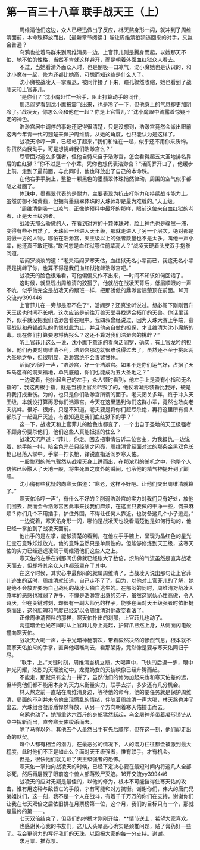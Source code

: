 <h1>第一百三十八章 联手战天王（上）</h1>
<div id="content">&nbsp&nbsp&nbsp&nbsp&nbsp&nbsp&nbsp&nbsp
 周维清他们这边，众人已经迅做出了反应，林天熬身形一闪，就冲到了周维清面前，本命珠释放而出。【最新章节阅读.】能让周维清狼狈逃回来的对手，又岂会普通？
 <br/>&nbsp&nbsp&nbsp&nbsp&nbsp&nbsp&nbsp&nbsp
 乌鸦也扯着马群来到周维清另一边，上官菲儿则是腾身而起，以她那天不怕、地不怕的性格，当然不肯就这样避开，而是朝着外面血红狱众人看去。
 <br/>&nbsp&nbsp&nbsp&nbsp&nbsp&nbsp&nbsp&nbsp
 不过，当她看清外面众人时，也是倒吸一口凉气，沈小魔她也是认识的，和沈小魔在一起，修为还都比她高，可想而知这些是什么人了。
 <br/>&nbsp&nbsp&nbsp&nbsp&nbsp&nbsp&nbsp&nbsp
 沈小魔被战凌天一掌震退，被同伴接了下来，瞳孔骤然收缩，她也看到了战凌天和上官菲儿。
 <br/>&nbsp&nbsp&nbsp&nbsp&nbsp&nbsp&nbsp&nbsp
 “是你们？”沈小魔赶忙一抬手，阻止打算动手的同伴。
 <br/>&nbsp&nbsp&nbsp&nbsp&nbsp&nbsp&nbsp&nbsp
 那活阎罗看到沈小魔被震飞出来，也是冷了一下，但他身上的气息却更加阴冷了。”战凌天，你怎么会和他在一起？你是上官雪儿？“沈小魔眼中流露着惊疑不定的神色。
 <br/>&nbsp&nbsp&nbsp&nbsp&nbsp&nbsp&nbsp&nbsp
 浩渺宫居中调停的事她还记得很清楚，只是没想到，浩渺宫竟然会派出眼前这两今年青一代的翘楚来保护周维请。从她的角度，也只能认为是这样了。
 <br/>&nbsp&nbsp&nbsp&nbsp&nbsp&nbsp&nbsp&nbsp
 战凌天冷哼一声，已经站了起来，”我们和谁在一起，似乎还不用你来质询。你贸然向我动手，可是想挑衅我们浩渺宫么？”
 <br/>&nbsp&nbsp&nbsp&nbsp&nbsp&nbsp&nbsp&nbsp
 尽管面对这么多强者，但他自恃来自于浩渺宫，怎会看得起五大圣地排名靠后的血红狱？”你不过是一个小辈，凭你也想代表浩渺宫？“活阎罗开口了，他缓步上前，走到了最前面，与此同时，他也释放出了自己的本命珠。
 <br/>&nbsp&nbsp&nbsp&nbsp&nbsp&nbsp&nbsp&nbsp
 在他右手手腕上，整整十颗黑色的墨翡翠体珠悄然律动，周围的空气似乎都随之凝固了。
 <br/>&nbsp&nbsp&nbsp&nbsp&nbsp&nbsp&nbsp&nbsp
 体珠中，墨翡翠代表的是耐力，主要表现为抗击打能力和持续战斗能力上。虽然防御不如黄翡，但拥有墨翡翠体珠的天珠师却是最为难缠的。”天王级。
 <br/>&nbsp&nbsp&nbsp&nbsp&nbsp&nbsp&nbsp&nbsp
 “周维清倒吸一口凉气，正像他预料中最坏的那样，眼前这位来自血红狱的老者，正是天王级强者。
 <br/>&nbsp&nbsp&nbsp&nbsp&nbsp&nbsp&nbsp&nbsp
 战凌天那么骄傲的人，在看到对方的十颗体珠时，脸上神色也是骤然一滞，变得有些不自然了。天珠师一旦进入天王级，那就走进入了另一个层次，绝对都是威慑一方的人物，哪怕在浩渺宫，天王级以上的强者数量也不是太多。叫他一声小辈，他还真不敢还嘴。”敢问您是血红狱哪位前辈高人？”战凌天硬着头皮双手抱拳问道。
 <br/>&nbsp&nbsp&nbsp&nbsp&nbsp&nbsp&nbsp&nbsp
 活阎罗淡淡的道：“老夫活阎罗寒天估，血红狱无名小辈而已，我这无名小辈要是挑衅了你，也算不得是我们血红狱拖衅浩渺宫吧。”
 <br/>&nbsp&nbsp&nbsp&nbsp&nbsp&nbsp&nbsp&nbsp
 战凌天的脸色很难看，可他偏偏又作不出来，一时间不知该如何回话了。
 <br/>&nbsp&nbsp&nbsp&nbsp&nbsp&nbsp&nbsp&nbsp
 这时候，就显现出周维清的狡猾了，他就战在战凌天背后，低眉顺眼的一声不吭，似乎他完全是战凌天的跟班一样，把那骄傲的鼎渺宫翘楚顶在前面。16开交流yy399446
 <br/>&nbsp&nbsp&nbsp&nbsp&nbsp&nbsp&nbsp&nbsp
 上官菲儿在一旁却是忍不住了“，活阎罗？还真没听说过。想必阁下刚刚晋升天王级也时间不长吧。这次应该是前往万兽天堂寻找适合拓印的天兽。你话里话外，似乎就没把我们浩渺宫看在眼中。我四叔曾经说过，因为天珠大赛上争端，翡丽战队和丹顿战队的仇恨就此为止，并且他亲自做的担保，才让维清为沈小魔解的毒。现在你们打算要恩将仇报么？这还不算对我们浩渺宫的挑衅？”
 <br/>&nbsp&nbsp&nbsp&nbsp&nbsp&nbsp&nbsp&nbsp
 听上官菲儿这么一说，沈小魔下意识的看向活阎罗，确实，有上官龙吟的担保，他们再要对周维清不利，浩渺宫那边就很难说得过去了。虽然还不至于挑起两大圣地之争，但很明显，浩渺宫绝不会善罢甘休。
 <br/>&nbsp&nbsp&nbsp&nbsp&nbsp&nbsp&nbsp&nbsp
 活阎罗冷哼一声，“浩渺宫，好一个浩渺宫。如果不是你们运气好，占据了天珠岛这样的洞天福地，单凭底蕴，你们也能成为五大圣地之？”
 <br/>&nbsp&nbsp&nbsp&nbsp&nbsp&nbsp&nbsp&nbsp
 一边说着，他抬起自己的左手，众人顿时看到，他左手上是没有小指和无名指的“，我这两根手指，就是当初上官龙吟毁了的，他仗着凝形装备比我好，硬是将我打成重伤。为的，也只是你们浩渺宫所谓的面子。老夫闭关多年，终于冲入天王级，本就没打算再忍你们浩渺宫。今天在这里遇到你们这群小辈，竟然也敢向老夫挑衅。很好、很好。只是不知道，老夫要是将你们赶尽杀绝，再将这里所有兽人都杀了一起毁尸灭迹，有谁知道是我们血红狱下的手？”
 <br/>&nbsp&nbsp&nbsp&nbsp&nbsp&nbsp&nbsp&nbsp
 这一下，战凌天和上官菲儿的脸色也都变了，一个出自于圣地的天王级强者不顾身份要杀他们，他们这些人真能抵挡的住么？
 <br/>&nbsp&nbsp&nbsp&nbsp&nbsp&nbsp&nbsp&nbsp
 战凌天沉声道：“菲儿，你走。回去把事情告诉二位宫主，为我报仇,一边说着，他手腕一抖，暗金色光芒只经随之闪亮，周维清曾经面对过的那条金黑双色长枪已经落入掌中。手掌一拧长枪，锋锐直指活阎罗寒天佑。
 <br/>&nbsp&nbsp&nbsp&nbsp&nbsp&nbsp&nbsp&nbsp
 一股惨烈的杀气骤然从战凌天身上迸而出，在那浓烈的杀机之中，他整个人仿佛已经融入了天地一般，将生死置之度外的瞬间，也令他的精气神提升到了巅峰。
 <br/>&nbsp&nbsp&nbsp&nbsp&nbsp&nbsp&nbsp&nbsp
 沈小魔有些犹疑的向寒天佑道：“寒老，这样不好吧。让他们交出周维清就算了。”
 <br/>&nbsp&nbsp&nbsp&nbsp&nbsp&nbsp&nbsp&nbsp
 寒天佑冷哼一声“，有什么不好的？削弱浩渺宫的实力对我们只有好处，放他们回去，反而会令浩渺宫因此事来找我们麻烦，在这里只要做的干净一些，何来麻烦？你们几个不用插手，护住外围，不得让任何人靠近，也防备这几个小子逃走。”
 <br/>&nbsp&nbsp&nbsp&nbsp&nbsp&nbsp&nbsp&nbsp
 一边说着，寒天佑身形一闪，哪怕是战凌天也没看清楚他是如何行动的，他已经一掌拍到了战凌天面前。
 <br/>&nbsp&nbsp&nbsp&nbsp&nbsp&nbsp&nbsp&nbsp
 他出手的是左掌，能够清楚的看到，在他左手手腕上，呈现为晶红色的星光红宝石意珠烁烁放光。他的意珠虽然只是单属性的，但能够修炼到天王级，这寒天佑的实力已经远远凌驾于周维清他们这些人之上。
 <br/>&nbsp&nbsp&nbsp&nbsp&nbsp&nbsp&nbsp&nbsp
 寒天佑的左手在刹那间仿佛就已经胀大了数倍，炽热的气流虽然是直奔战凌天而去，但却将其余众人也都笼罩在了其中。
 <br/>&nbsp&nbsp&nbsp&nbsp&nbsp&nbsp&nbsp&nbsp
 在这个时候，其实心中最郁闷的就属周维清了，当战凌天说出那句让上官菲儿逃生的话时，周维清就知道，自己走不了了。因为，以他对上官菲儿的了解，她是绝不会放弃要为自己战死的战凌天独自逃生的。在郁闷的同时，周维清对战凌天原本的恶感也减弱了许多，不愧是浩渺宫出身的弟子，虽然这家伙心性高傲，令人诗厌，但在关键时刻，却很有一副大师兄的样子，能够在面对天王级强者时依旧挺身而出，这份胆魄和气度已经足以令周维清对他改变看法了。
 <br/>&nbsp&nbsp&nbsp&nbsp&nbsp&nbsp&nbsp&nbsp
 正像周维清预料的那样，寒天佑扑出的刹那，上官菲儿也动了。
 <br/>&nbsp&nbsp&nbsp&nbsp&nbsp&nbsp&nbsp&nbsp
 两道暗金色光芒同时从上官菲儿身上亮起，护臂爪已然上身，从侧面闪电般撞向寒天佑。
 <br/>&nbsp&nbsp&nbsp&nbsp&nbsp&nbsp&nbsp&nbsp
 战凌天大喝一声，手中光暗神枪前次，带着毅然决然的惨烈气息，根本就不管家天佑拍来的手掌，直奔他咽喉刺去，看那架势，竟然像是要与寒天佑同归于尽。
 <br/>&nbsp&nbsp&nbsp&nbsp&nbsp&nbsp&nbsp&nbsp
 “联手，上。”关键时刻，周维清当机立断，大喝声中，飞快的后退一步，眼中神光闪耀，浓烈的天理波动中，龙魔奶女的天技映像已经升腾而起。
 <br/>&nbsp&nbsp&nbsp&nbsp&nbsp&nbsp&nbsp&nbsp
 不能走，那就只有全力一拼了，虽然他们的修为加起来也和寒天佑差的远，但毕竟他们都不能用本身的天力来衡量实力，联手去拼，多少还有几分机会。
 <br/>&nbsp&nbsp&nbsp&nbsp&nbsp&nbsp&nbsp&nbsp
 林天熬之前一直站在周维清身边，等待他的命令，他的要任务就是保护周维清，局面的不利并未令他出现慌乱的情绪，伴随着周维清一声大喝，林天熬也冲了出去，六珠组合凝形盾悍然释放，从另一个方向朝着寒天佑撞击而去。
 <br/>&nbsp&nbsp&nbsp&nbsp&nbsp&nbsp&nbsp&nbsp
 乌鸦也动了，她那重达六百斤的身躯猛然跃起，乌金屠神斧带着凝形锁链从空中挥斩而出，直奔寒天佑绞杀而去。
 <br/>&nbsp&nbsp&nbsp&nbsp&nbsp&nbsp&nbsp&nbsp
 除了马样以外，其他五个人虽然出手有先后顺序，但在这一刻，他们却走出奇的默契。
 <br/>&nbsp&nbsp&nbsp&nbsp&nbsp&nbsp&nbsp&nbsp
 每个人都有相当的潜力，在最恶劣的情况下，人的潜力往往都会被激到最大程度，此时他们不正是如此么？面对天王级强者，惟有联手，才有机会。
 <br/>&nbsp&nbsp&nbsp&nbsp&nbsp&nbsp&nbsp&nbsp
 但是，很快他们就见证了天王级强者的恐怖。
 <br/>&nbsp&nbsp&nbsp&nbsp&nbsp&nbsp&nbsp&nbsp
 寒天佑一掌拍向战凌天的时候，已经下定决心要在最短时间内将这几人全部杀死，然后再屠戮了眼前这个兽人部落毁尸灭迹。16开交流yy399446
 <br/>&nbsp&nbsp&nbsp&nbsp&nbsp&nbsp&nbsp&nbsp
 战凌天的应对无疑是最佳的，以他的修为，根本不可能挡得住寒天佑的攻击，惟有用这种与敌皆亡的手段，才有可能和对方抗衡。谢谢你们，伟大的唐门兄弟姐妹们，这一刻，我不是一个人在战斗，有着千千万万的你们在支持，谢谢你们让我在七天双倍之后依旧排在月票榜第一位，这个月，我们的目标只有一个，那就是最终的第一一。
 <br/>&nbsp&nbsp&nbsp&nbsp&nbsp&nbsp&nbsp&nbsp
 七天双倍结束了，但我们的拼搏才刚刚开始，**情节送上，希望大家喜欢。
 <br/>&nbsp&nbsp&nbsp&nbsp&nbsp&nbsp&nbsp&nbsp
 也感谢关心我的书友们，这几天头晕恶心确实是颈椎问题，贴了膏药好一些了。我会更努力的写好我们的天珠，以回报大家的每一分支持。谢谢。
 <br/>&nbsp&nbsp&nbsp&nbsp&nbsp&nbsp&nbsp&nbsp
 求月票、推荐票。
 <br/>&nbsp&nbsp&nbsp&nbsp&nbsp&nbsp&nbsp&nbsp
 <br/>&nbsp&nbsp&nbsp&nbsp&nbsp&nbsp&nbsp&nbsp
</div>
